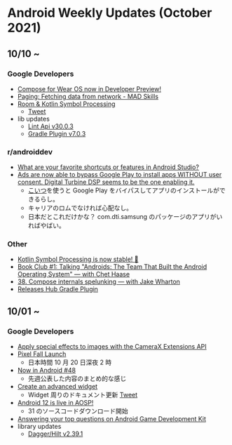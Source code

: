 # Android Weekly Updates (October 2021)

## 10/10 ~

### Google Developers

- [Compose for Wear OS now in Developer Preview!](https://android-developers.googleblog.com/2021/10/compose-for-wear-os-now-in-developer.html)
- [Paging: Fetching data from network - MAD Skills](https://www.youtube.com/watch?v=C0H54K63Lww)
- [Room & Kotlin Symbol Processing](https://medium.com/@yigit/room-kotlin-symbol-processing-24808528a28e)
  - [Tweet](https://twitter.com/yigitboyar/status/1447292073778974722)
- lib updates
  - [Lint Api v30.0.3]()
  - [Gradle Plugin v7.0.3]()

### r/androiddev

- [What are your favorite shortcuts or features in Android Studio?](https://www.reddit.com/r/androiddev/comments/q5thme/what_are_your_favourite_shortcuts_or_features_in/)
- [Ads are now able to bypass Google Play to install apps WITHOUT user consent. Digital Turbine DSP seems to be the one enabling it.](https://www.reddit.com/r/androiddev/comments/q4nltn/ads_are_now_able_to_bypass_google_play_to_install/)
  - [こいつ](https://www.digitalturbine.com/operators/#tns1-mw)を使うと Google Play をバイパスしてアプリのインストールができるらし。
  - キャリアのロムでなければ心配なし。
  - 日本だとこれだけかな？ com.dti.samsung のパッケージのアプリがいればやばい。

### Other

- [Kotlin Symbol Processing is now stable! 🎉](https://twitter.com/kotlin/status/1447918226269220875?t=w4Fuvfz5AnU4PseSvYiQJQ&s=03)
- [Book Club #1: Talking "Androids: The Team That Built the Android Operating System" — with Chet Haase](https://www.youtube.com/watch?v=qofj1-f5FdA)
- [38. Compose internals spelunking — with Jake Wharton](https://www.youtube.com/watch?v=VX6nAvRWQg4)
- [Releases Hub Gradle Plugin](https://blog.dipien.com/releases-hub-gradle-plugin-v3-0-0-a27c18798d81)

## 10/01 ~

### Google Developers

- [Apply special effects to images with the CameraX Extensions API](https://medium.com/androiddevelopers/apply-special-effects-to-images-with-the-camerax-extensions-api-d1a169b803d3)
- [Pixel Fall Launch](https://pixelevent.withgoogle.com/)
  - 日本時間 10 月 20 日深夜 2 時
- [Now in Android #48](https://medium.com/androiddevelopers/now-in-android-48-c499493bb83)
  - 先週公表した内容のまとめ的な感じ
- [Create an advanced widget](https://developer.android.com/guide/topics/appwidgets/advanced)
  - Widget 周りのドキュメント更新 [Tweet](https://twitter.com/thagikura/status/1445664749786583047)
- [Android 12 is live in AOSP!](https://android-developers.googleblog.com/2021/10/android-12-is-live-in-aosp.html)
  - 31 のソースコードダウンロード開始
- [Answering your top questions on Android Game Development Kit](https://android-developers.googleblog.com/2021/10/answering-your-top-questions-on-android.html)
- library updates
  - [Dagger/Hilt v2.39.1](https://github.com/google/dagger/releases)
